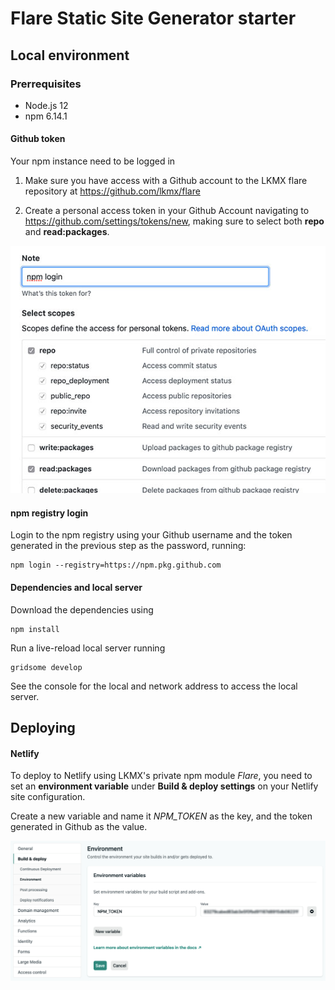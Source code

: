 # Flare Static Site Generator starter

## Local environment

### Prerrequisites

- Node.js 12
- npm 6.14.1

#### Github token 

Your npm instance need to be logged in 

1. Make sure you have access with a Github account to the LKMX flare repository at https://github.com/lkmx/flare

2. Create a personal access token in your Github Account navigating to https://github.com/settings/tokens/new, making sure to select both **repo** and **read:packages**.

![Github token settings](./docs/assets/token_settings.jpg)

#### npm registry login

Login to the npm registry using your Github username and the token generated in the previous step as the password, running:

```
npm login --registry=https://npm.pkg.github.com
```

#### Dependencies and local server

Download the dependencies using

```
npm install
```

Run a live-reload local server running

```
gridsome develop
```

See the console for the local and network address to access the local server.

## Deploying

#### Netlify
To deploy to Netlify using LKMX's private npm module *Flare*, you need to set an **environment variable** under **Build & deploy settings** on your Netlify site configuration.

Create a new variable and name it *NPM_TOKEN* as the key, and the token generated in Github as the value.

![Netlify build & deploy settings](./docs/assets/netlify-npm-token.jpg)